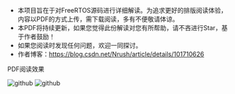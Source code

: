 - 本项目旨在于对FreeRTOS源码进行详细解读。为追求更好的排版阅读体验，内容以PDF的方式上传，需下载阅读，多有不便敬请体谅。
- 本PDF将持续更新，如果您觉得此份解读对您有所帮助，请不吝进行Star，基于作者鼓励！
- 如果您阅读时发现任何问题，欢迎一同探讨。
- 作者博客：<https://blog.csdn.net/Nrush/article/details/101710626>

PDF阅读效果

![github](https://github.com/Nrusher/FreeRTOS-Book/blob/master/pic/pdf-show1.png)
![github](https://github.com/Nrusher/FreeRTOS-Book/tree/master/pic/pdf-show2.png)

